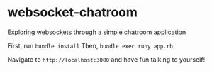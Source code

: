 # websocket-chatroom
Exploring websockets through a simple chatroom application

First, run ```bundle install```
Then, ```bundle exec ruby app.rb```

Navigate to ```http://localhost:3000``` and have fun talking to yourself!

